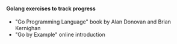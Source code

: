 #### Golang exercises to track progress
- "Go Programming Language" book by Alan Donovan and Brian Kernighan
- "Go by Example" online introduction
